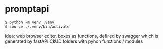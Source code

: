 # promptapi
```
$ python -m venv .venv
$ source ./.venv/bin/activate
```

idea: web browser editor, boxes as functions, defined by swagger which is generated by fastAPI
CRUD folders with pyhon functions / modules
